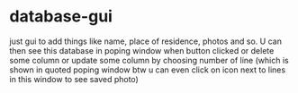 # database-gui
just gui to add things like name,  place of residence, photos and  so. U can then see this database in poping window when button clicked or delete some column or update some column by choosing number of line (which is shown in quoted poping window btw u can even click on icon next to lines in this window to see saved photo)
